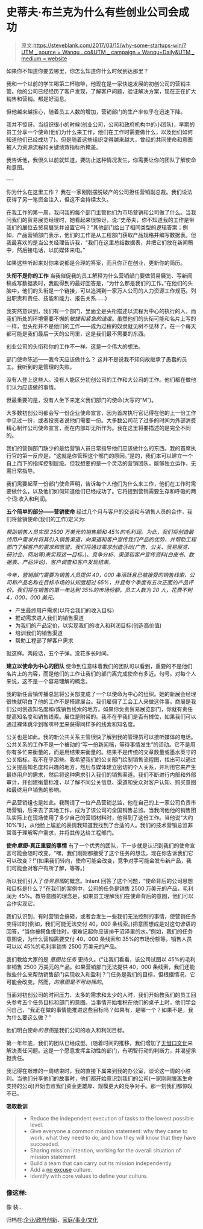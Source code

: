 # 史蒂夫·布兰克为什么有些创业公司会成功

> 原文:[https://steveblank.com/2017/03/15/why-some-startups-win/?UTM _ source = Wanqu . co&UTM _ campaign = Wanqu+Daily&UTM _ medium = website](https://steveblank.com/2017/03/15/why-some-startups-win/?utm_source=wanqu.co&utm_campaign=Wanqu+Daily&utm_medium=website)

如果你不知道你要去哪里，你怎么知道你什么时候到达那里？

我和一个以前的学生喝第二杯咖啡，他现在是一家快速发展的初创公司的营销主管。他的公司已经经历了客户发现，了解客户问题，验证解决方案，现在正在扩大销售和营销。都是好消息。

但他越来越担心，随着员工人数的增加，营销部门的生产率似乎在迅速下降。

我并不惊讶。当组织很小的时候(创业公司，公司和政府机构中的小团队)，早期的员工分享一个使命(他们为什么来工作，他们在工作时需要做什么，以及他们如何知道他们已经成功了)。但是随着这些组织变得越来越大，曾经的共同使命和意图被人力资源流程和关键绩效指标所掩盖。

我告诉他，我很久以前就知道，要防止这种情况发生，你需要让你的团队了解使命和意图。

—-

你为什么在这里工作？
我在一家刚刚摆脱破产的公司担任营销副总裁。我们设法获得了另一笔资金注入，但这不会持续太久。

在我工作的第一周，我问我的每个部门主管他们为市场营销和公司做了什么。当我问我们的贸易展览经理时，她看起来很惊讶，说:“史蒂夫，你不知道我的工作是带我们的展位去贸易展览并设置它吗？”其他部门给出了相同类型的逻辑答案；例如，产品营销部门表示，他们的工作是从工程部门获取产品规格并编写数据表。但我最喜欢的是当公关经理告诉我，“我们在这里总结数据表，并把它们放在新闻稿中，然后接电话，以防媒体来电。”

如果这些听起来对你来说都是合理的答案，而且你正在创业，更新你的简历。

**头衔不是你的工作**
当我催促我的员工解释为什么营销部门要做贸易展览、写新闻稿或写数据表时，我能得到的最好回答是，“为什么那是我们的工作。”在他们的头脑中，他们的头衔是一个链接，可以追溯到一家万人公司的人力资源工作规范。列出职责和责任、技能和能力、报告关系……)

我突然意识到，我们有一个部门，里面全是头衔描述以流程为中心的执行的人，而我们所处的环境需要不懈的*敏捷和紧急的速度*。虽然他们的头衔可能和名片上写的一样，但头衔并不是他们的工作——成为过程的奴隶就见树不见林了。在一个每天都可能是我们最后一天的公司里，这是我们最不需要的东西。

创业公司的头衔和你的工作不一样。这是一个伟大的想法。

部门使命陈述——我今天应该做什么？
这并不是说我不知何故继承了愚蠢的员工。我听到的是管理的失败。

没有人登上这些人。没有人能区分初创公司的工作和大公司的工作。他们都在做他们认为应该做的事情。

但最重要的是，没有人坐下来定义我们部门的使命(大写的“M”)。

大多数初创公司都会写一份企业使命宣言，因为首席执行官记得在他的上一份工作中见过一份，或者投资者说他们需要一份。大多数公司花了过多的时间为外部消费精心制作公司使命宣言，而在内部却无所作为。我在这里将要描述的是完全不同的。

我们的营销部门缺少的是给营销人员日常指导他们应该做什么的东西。我的首席执行官的第一反应是，“这就是你管理这个部门的原因。”是的，我们本可以建立一个自上而下的指挥控制层级。但我想要的是一个灵活的营销团队，能够独立运作，无需日常指导。

我们需要起草一份部门使命声明，告诉每个人他们为什么来工作，他们在工作时需要做什么，以及他们如何知道他们已经成功了。它将提到营销需要生存和呼吸的两个词:收入和利润。

**五个简单的部分——营销使命**
经过几个月与客户的交谈和与销售人员的合作，我们将营销使命(我们的工作)定义为:

*帮助销售人员实现 2500 万美元的销售额和 45%的毛利润。为此，我们将创造最终用户需求并将其引入销售渠道，向渠道和客户宣传我们产品的优势，并帮助工程部门了解客户的需求和愿望。我们将通过需求创造活动(广告、公关、贸易展览、研讨会、网站等)来实现这一目标。)、竞争分析、渠道和客户宣传资料(白皮书、数据表、产品评论)、客户调查和客户发现结果。*

*今年，营销部门需要为销售人员提供 40，000 条活跃且已被接受的销售线索，公司和产品名称在目标市场的认知度超过 65%，并且每个季度有五次正面的产品评价。我们将在销售的第一年达到 35%的市场份额，员工人数为 20 人，花费不到 4，000，000 美元。*

*   产生最终用户需求(以符合我们的收入目标)
*   推动需求进入我们的销售渠道
*   为我们的产品定价，以实现我们的收入和利润目标(创造高价值)
*   培训我们的销售渠道
*   帮助工程部了解客户需求

就这样。两段话，五个子弹。没花多长时间。

**建立以使命为中心的团队**
使命到位意味着我们的团队可以看到，重要的不是他们名片上的内容，而是他们的工作让我们的部门离完成使命有多近。句号。对每个人来说，这不是一个容易理解的概念。

我的新任营销传播总监将公关部变成了一个以使命为中心的组织。她的新展会经理很快就明白了他的工作不是搭建展台。我们雇佣了工会工人来做这件事。商展是我们公司创造知名度和/或销售线索的地方。如果你负责贸易展览部门，你就有责任提高知名度和销售线索。展位是附带的。我不在乎我们是否有摊位，如果我们可以通过裸体跳伞到咖啡杯里来获得同样多的线索和知名度。

公关也是如此。我的新公共关系主管很快了解到我的管理员可以接听媒体的电话。公共关系的工作不是一个被动的“写一份新闻稿，等待事情发生”的活动。它不是用你有多忙来衡量的，而是用结果来衡量的。结果不是传统的文章数量或墨水英寸的公关指标。我不在乎那些。我希望我们的公关部门绘制销售流程图，找出可以通过公关提高知名度和兴趣的地方，然后与媒体建立密切的个人关系，并利用它来产生最终用户的需求，然后将这种需求引入我们的销售渠道。我们不断进行内部和外部审计，并创建衡量标准，以了解不同公关信息、渠道和受众对客户认知、购买意图和最终用户销售的影响。

产品营销组也是如此。我聘请了一位产品营销总监，他在自己的上一家公司负责市场营销，后来去了实地工作，成为了该公司的全国销售总监。当我问他他的销售团队实际上在现场使用了多少自己的营销材料时，他得到了这份工作。当他说“大约 10%”时，从他脸上尴尬的表情我知道我找到了合适的人。我们的技术营销总监非常善于理解客户需求，并将其传达给工程部门。

**使命*意图*–真正重要的事情**
有了一个优秀的团队，下一步就是认识到我们的使命宣言可能会随时改变。“嘿，我们刚刚都接受了这个任务的想法，现在你告诉我们它可以改变？!"(如果我们转向，使命可能会改变，竞争对手可能会发布新产品，我们可能会对客户有所了解，等等。)

所以我们引入了*任务意图*的概念。Intent 回答了这个问题，“使命背后的公司思想和目标是什么？”在我们的案例中，公司的任务是销售 2500 万美元的产品，毛利润为 45%。教导意图的理念是，如果员工理解我们在使命背后的意图，他们可以合作实现它。

我们认识到，有时营销会搞砸，或者会发生一些我们无法控制的事情，使营销任务变得过时(例如，我们可能无法交付 40，000 条线索。)把意图想成是对这句谚语的回答，“当你被鳄鱼缠住时，很难记起你应该排干沼泽里的水。”例如，我们的任务意图说，为什么营销需要交付 40，000 条线索和 35%的市场份额等。销售人员可以以 45%的毛利率销售 2500 万美元的产品。

我们教给大家的是 *意图比任务* 更持久。(“让我们看看，该公司试图以 45%的毛利率销售 2500 万美元的产品。如果营销部门无法提供 40，000 条线索，我们还能做些什么来帮助销售部门实现收入和盈利？”)任务是我们的目标，但根据情况，它可能会改变。然而，*的意图是不可动摇的*。

当面对初创公司的时间压力、太多的需求和太少的人时，我们开始教我们的员工回头参考五个任务目标和部门的意图。当事情开始堆积在他们的桌子上时，他们学会问自己，“我正在做的事情能推进这些目标吗？如果有，是哪一个？如果不是，我为什么要这么做？”

他们明白使命*的意图*是我们公司的收入和利润目标。

第一年年底，我们的团队已经成型。(随着时间的推移，我们增加了[无借口文化](https://steveblank.com/2017/03/08/the-no-excuses-culture/)来解决责任问题。这是一个愿意发挥主动性的部门，有明智行动的判断力，并渴望承担责任。

我记得在艰难的一周结束时，我的直接下属来到我的办公室，谈论这一周的小胜利。当他们分享他们的故事时，他们都开始意识到我们的公司(一家刚刚脱离生命支持的公司)开始击败我们资金更雄厚、规模更大的竞争对手。那一刻我们都惊叹不已。

**吸取教训**

> *   Reduce the independent execution of tasks to the lowest possible level.
> *   Give everyone a common mission statement: why they came to work, what they need to do, and how they will know that they have succeeded.
> *   Sharing mission intention, working for the overall situation of mission statement
> *   Build a team that can carry out its mission independently.
> *   Add a [no excuse](https://steveblank.com/2017/03/08/the-no-excuses-culture/) culture.
> *   Identify with core values to define your culture.

### 像这样:

像 装...

归档在:[企业/政府创新](https://steveblank.com/category/corporate-govt-innovation/)、[家庭/事业/文化](https://steveblank.com/category/familycareerculture/)